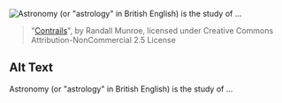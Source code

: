 ![Astronomy (or "astrology" in British English) is the study of ...](https://imgs.xkcd.com/comics/contrails.png)
> "[Contrails](https://xkcd.com/1677/)", by Randall Munroe, licensed under Creative Commons Attribution-NonCommercial 2.5 License

## Alt Text
Astronomy (or "astrology" in British English) is the study of ...
